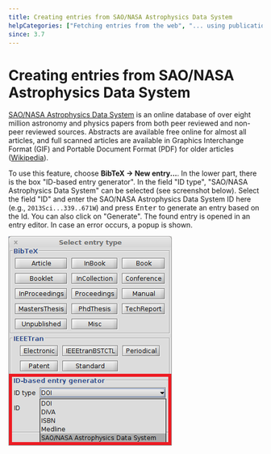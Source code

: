 ```yaml
---
title: Creating entries from SAO/NASA Astrophysics Data System
helpCategories: ["Fetching entries from the web", "... using publication identifiers"]
since: 3.7
---
```


# Creating entries from SAO/NASA Astrophysics Data System


[SAO/NASA Astrophysics Data System](http://www.adsabs.harvard.edu/) is an online database of over eight million astronomy and physics papers from both peer reviewed and non-peer reviewed sources.
Abstracts are available free online for almost all articles, and full scanned articles are available in Graphics Interchange Format (GIF) and Portable Document Format (PDF) for older articles ([Wikipedia](https://en.wikipedia.org/wiki/Astrophysics_Data_System)).

To use this feature, choose **BibTeX -&gt; New entry...**.
In the lower part, there is the box "ID-based entry generator".
In the field "ID type", "SAO/NASA Astrophysics Data System" can be selected (see screenshot below).
Select the field "ID" and enter the SAO/NASA Astrophysics Data System ID here (e.g., `2013Sci...339..671W`) and press <kbd>Enter</kbd> to generate an entry based on the Id.
You can also click on "Generate".
The found entry is opened in an entry editor.
In case an error occurs, a popup is shown.

![Screenshot of new entry dialog](./images/NewEntryChooseType-IDGeneratorHighlighted-ADS.png)
